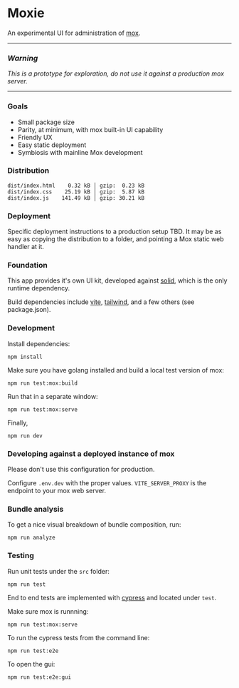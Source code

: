 # Moxie

An experimental UI for administration of [mox](https://github.com/mjl-/mox).

---

### *Warning*

*This is a prototype for exploration, do not use it against a production mox server.*

---

### Goals

- Small package size
- Parity, at minimum, with mox built-in UI capability
- Friendly UX
- Easy static deployment
- Symbiosis with mainline Mox development

### Distribution

```
dist/index.html    0.32 kB │ gzip:  0.23 kB
dist/index.css    25.19 kB │ gzip:  5.87 kB
dist/index.js    141.49 kB │ gzip: 30.21 kB
```

### Deployment

Specific deployment instructions to a production setup TBD.  It may be as easy as copying the distribution to a folder, and pointing a Mox static web handler at it.

### Foundation

This app provides it's own UI kit, developed against [solid](https://github.com/solidjs/solid), which is the only runtime dependency.

Build dependencies include [vite](https://github.com/vitejs/vite), [tailwind](https://github.com/tailwindlabs/tailwindcss), and a few others (see package.json).

### Development

Install dependencies:

`npm install`

Make sure you have golang installed and build a local test version of mox:

`npm run test:mox:build`

Run that in a separate window:

`npm run test:mox:serve`

Finally,

`npm run dev`

### Developing against a deployed instance of mox

Please don't use this configuration for production.

Configure `.env.dev` with the proper values.  `VITE_SERVER_PROXY` is the endpoint to your mox web server.

### Bundle analysis

To get a nice visual breakdown of bundle composition, run:

`npm run analyze`

### Testing

Run unit tests under the `src` folder:

`npm run test`

End to end tests are implemented with [cypress](cypress.io) and located under `test`.

Make sure mox is runnning:

`npm run test:mox:serve`

To run the cypress tests from the command line:

`npm run test:e2e`

To open the gui:

`npm run test:e2e:gui`
